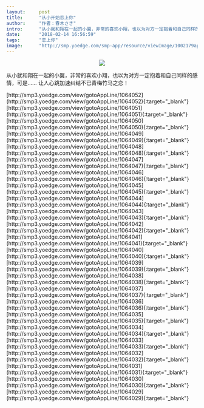 ```yaml
---
layout:     post
title:      "从小开始恋上你"
author:     "作者：春木さき"
intro:      "从小就和翔在一起的小翼，非常的喜欢小翔，也以为对方一定抱着和自己同样的感情，可是…… 让人心跳加速纠结不已青梅竹马之恋！"
date:       "2018-02-14 16:56:59"
tags:       "恋上你"
image:      "http://smp.yoedge.com/smp-app/resource/viewImage/1002179appline.png"
---
```

<div style="text-align: center">
<p><img src="http://smp.yoedge.com/smp-app/resource/viewImage/1002179appline.png"/></p>
</div>
<p class="post-meta">
<span>从小就和翔在一起的小翼，非常的喜欢小翔，也以为对方一定抱着和自己同样的感情，可是…… 让人心跳加速纠结不已青梅竹马之恋！</span>
</p>
[http://smp3.yoedge.com/view/gotoAppLine/1064052](http://smp3.yoedge.com/view/gotoAppLine/1064052){:target="_blank"}
[http://smp3.yoedge.com/view/gotoAppLine/1064051](http://smp3.yoedge.com/view/gotoAppLine/1064051){:target="_blank"}
[http://smp3.yoedge.com/view/gotoAppLine/1064050](http://smp3.yoedge.com/view/gotoAppLine/1064050){:target="_blank"}
[http://smp3.yoedge.com/view/gotoAppLine/1064049](http://smp3.yoedge.com/view/gotoAppLine/1064049){:target="_blank"}
[http://smp3.yoedge.com/view/gotoAppLine/1064048](http://smp3.yoedge.com/view/gotoAppLine/1064048){:target="_blank"}
[http://smp3.yoedge.com/view/gotoAppLine/1064047](http://smp3.yoedge.com/view/gotoAppLine/1064047){:target="_blank"}
[http://smp3.yoedge.com/view/gotoAppLine/1064046](http://smp3.yoedge.com/view/gotoAppLine/1064046){:target="_blank"}
[http://smp3.yoedge.com/view/gotoAppLine/1064045](http://smp3.yoedge.com/view/gotoAppLine/1064045){:target="_blank"}
[http://smp3.yoedge.com/view/gotoAppLine/1064044](http://smp3.yoedge.com/view/gotoAppLine/1064044){:target="_blank"}
[http://smp3.yoedge.com/view/gotoAppLine/1064043](http://smp3.yoedge.com/view/gotoAppLine/1064043){:target="_blank"}
[http://smp3.yoedge.com/view/gotoAppLine/1064042](http://smp3.yoedge.com/view/gotoAppLine/1064042){:target="_blank"}
[http://smp3.yoedge.com/view/gotoAppLine/1064041](http://smp3.yoedge.com/view/gotoAppLine/1064041){:target="_blank"}
[http://smp3.yoedge.com/view/gotoAppLine/1064040](http://smp3.yoedge.com/view/gotoAppLine/1064040){:target="_blank"}
[http://smp3.yoedge.com/view/gotoAppLine/1064039](http://smp3.yoedge.com/view/gotoAppLine/1064039){:target="_blank"}
[http://smp3.yoedge.com/view/gotoAppLine/1064038](http://smp3.yoedge.com/view/gotoAppLine/1064038){:target="_blank"}
[http://smp3.yoedge.com/view/gotoAppLine/1064037](http://smp3.yoedge.com/view/gotoAppLine/1064037){:target="_blank"}
[http://smp3.yoedge.com/view/gotoAppLine/1064036](http://smp3.yoedge.com/view/gotoAppLine/1064036){:target="_blank"}
[http://smp3.yoedge.com/view/gotoAppLine/1064035](http://smp3.yoedge.com/view/gotoAppLine/1064035){:target="_blank"}
[http://smp3.yoedge.com/view/gotoAppLine/1064034](http://smp3.yoedge.com/view/gotoAppLine/1064034){:target="_blank"}
[http://smp3.yoedge.com/view/gotoAppLine/1064033](http://smp3.yoedge.com/view/gotoAppLine/1064033){:target="_blank"}
[http://smp3.yoedge.com/view/gotoAppLine/1064032](http://smp3.yoedge.com/view/gotoAppLine/1064032){:target="_blank"}
[http://smp3.yoedge.com/view/gotoAppLine/1064031](http://smp3.yoedge.com/view/gotoAppLine/1064031){:target="_blank"}
[http://smp3.yoedge.com/view/gotoAppLine/1064030](http://smp3.yoedge.com/view/gotoAppLine/1064030){:target="_blank"}
[http://smp3.yoedge.com/view/gotoAppLine/1064029](http://smp3.yoedge.com/view/gotoAppLine/1064029){:target="_blank"}


